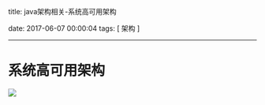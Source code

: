 title:  java架构相关-系统高可用架构

date: 2017-06-07 00:00:04
tags: [ 架构 ]



---


# 系统高可用架构
![](http://ll-blog.oss-cn-hangzhou.aliyuncs.com/17-6-7/18489400.jpg)
